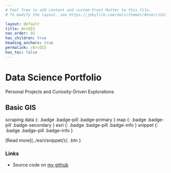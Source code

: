 ```yaml
---
# Feel free to add content and custom Front Matter to this file.
# To modify the layout, see https://jekyllrb.com/docs/themes/#overriding-theme-defaults

layout: default
title: ArcGIS
nav_order: 92
has_children: true
heading_anchors: true
permalink: /ArcGIS
has_toc: false
---
```


# Data Science Portfolio
Personal Projects and Curiosity-Driven Explorations
<br>

## Basic GIS
scraping data
{: .badge .badge-pill .badge-primary }
map
{: .badge .badge-pill .badge-secondary }
esri
{: .badge .badge-pill .badge-info }
snippet
{: .badge .badge-pill .badge-info }

<span class="fs-3">
[Read more](../esri/snippet/){: .btn }
</span>

### Links
- Source code on [my github](https://github.com/imanursar/)